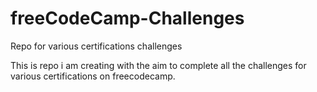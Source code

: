 # freeCodeCamp-Challenges
Repo for various certifications challenges

This is repo i am creating with the aim to complete all the challenges for various certifications on freecodecamp.



